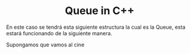 <h1 align="center">Queue in C++</h1>

<p>
  En este caso se tendrá esta siguiente estructura la cual es la Queue, esta estará funcionando de la siguiente manera.
  
  Supongamos que vamos al cine 
</p>
